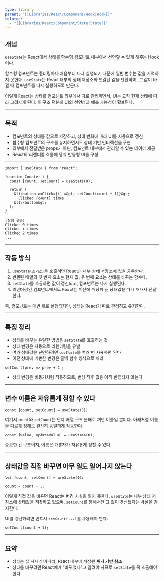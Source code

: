 ```yaml
---
type: library
parent: "[[Libraries/React/Component/Hook|Hook]]"
related:
  - "[[Libraries/React/Component/State|State]]"
---
```

## 개념

`useState`는 React에서 상태를 함수형 컴포넌트 내부에서 선언할 수 있게 해주는 Hook이다.

함수형 컴포넌트는 렌더링마다 처음부터 다시 실행되기 때문에 일반 변수는 값을 기억하지 못한다. `useState`는 React 내부의 상태 저장소와 연결된 값을 반환하며, 그 값이 바뀔 때 컴포넌트를 다시 실행하도록 만든다.

이렇게 React는 상태를 컴포넌트 외부에서 따로 관리하면서, UI는 오직 현재 상태에 따라 그려지게 된다. 이 구조 덕분에 UI의 선언성과 예측 가능성이 확보된다.

---

## 목적

- 컴포넌트의 상태를 값으로 저장하고, 상태 변화에 따라 UI를 자동으로 갱신
- 함수형 컴포넌트의 구조를 유지하면서도 상태 기반 인터랙션을 구현
- 외부에서 전달받은 props가 아닌, 컴포넌트 내부에서 관리할 수 있는 데이터 제공
- React의 리렌더링 흐름에 맞춰 반응형 UI를 구성

---

```tsx
import { useState } from "react";

function Counter() {
  const [count, setCount] = useState(0);

  return (
    &lt;button onClick={() =&gt; setCount(count + 1)}&gt;
      Clicked {count} times
    &lt;/button&gt;
  );
}
```

```
(실행 결과)
Clicked 0 times
Clicked 1 times
Clicked 2 times
...
```

---

## 작동 방식

1. `useState(초기값)`을 호출하면 React는 내부 상태 저장소에 값을 등록한다.
2. 반환된 배열의 첫 번째 요소는 현재 값, 두 번째 요소는 상태를 바꾸는 함수다.
3. `setState`를 호출하면 값이 갱신되고, 컴포넌트는 다시 실행된다.
4. 리렌더링된 컴포넌트에서도 React는 이전에 저장해 둔 상태값을 다시 꺼내서 전달한다.

즉, 컴포넌트는 매번 새로 실행되지만, 상태는 React가 따로 관리하고 유지한다.

---

## 특징 정리

- 상태를 바꾸는 유일한 방법은 `setState`를 호출하는 것
- 상태 변경은 자동으로 리렌더링을 유발
- 여러 상태값을 선언하려면 `useState`를 여러 번 사용하면 된다
- 이전 상태에 기반한 변경은 콜백 함수 방식으로 처리

```tsx
setCount(prev => prev + 1);
```

- 상태 변경은 비동기처럼 작동하므로, 변경 직후 값은 아직 반영되지 않는다

---

## 변수 이름은 자유롭게 정할 수 있다

```tsx
const [count, setCount] = useState(0);
```

여기서 `count`와 `setCount`는 단지 배열 구조 분해로 꺼낸 이름일 뿐이다. 아래처럼 이름을 다르게 정해도 완전히 동일하게 작동한다.

```tsx
const [value, updateValue] = useState(0);
```

중요한 건 구조이지, 이름은 개발자가 자유롭게 정할 수 있다.

---

## 상태값을 직접 바꾸면 아무 일도 일어나지 않는다

```tsx
let [count, setCount] = useState(0);

count = count + 1;
```

이렇게 직접 값을 바꾸면 React는 변경 사실을 알지 못한다. `useState`는 내부 상태 저장소에 상태값을 저장하고 있으며, `setCount`를 통해서만 그 값이 갱신됐다는 사실을 감지한다.

UI를 갱신하려면 반드시 `setCount(...)`를 사용해야 한다.

```tsx
setCount(count + 1);
```

---

## 요약

- 상태는 값 자체가 아니라, React 내부에 저장된 **위치 기반 참조**
- 상태를 바꾸려면 React에게 "바뀌었다"고 알려야 하므로 `setState`를 꼭 호출해야 한다